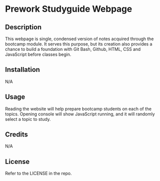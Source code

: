 # Prework Studyguide Webpage

## Description

This webpage is single, condensed version of notes acquired through the bootcamp module. It serves this purpose, but its creation also provides a chance to build a foundation with Git Bash, Github, HTML, CSS and JavaScript before classes begin.

## Installation

N/A

## Usage

Reading the website will help prepare bootcamp students on each of the topics. Opening console will show JavaScript running, and it will randomly select a topic to study.

## Credits

N/A

## License

Refer to the LICENSE in the repo.